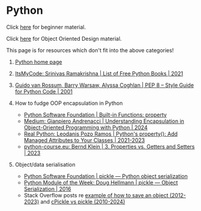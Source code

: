 # Python

Click [here](../coding/beginner-programming-courses.md) for beginner material.

Click [here](../coding/object-oriented-design.md) for Object Oriented Design material.


This page is for resources which don't fit into the above categories!

1. [Python home page](https://www.python.org/)

1. [ItsMyCode: Srinivas Ramakrishna | List of Free Python Books | 2021](https://itsmycode.com/list-of-free-python-books/)

1. [Guido van Rossum, Barry Warsaw, Alyssa Coghlan | PEP 8 – Style Guide for Python Code | 2001](https://peps.python.org/pep-0008/)

1. How to fudge OOP encapsulation in Python
   - [Python Software Foundation | Built-in Functions: property](https://docs.python.org/3/library/functions.html#property)
   - [Medium: Gianpiero Andrenacci | Understanding Encapsulation in Object-Oriented Programming with Python | 2024](https://medium.com/data-bistrot/understanding-encapsulation-in-object-oriented-programming-with-python-b7a65c994902)
   - [Real Python: Leodanis Pozo Ramos | Python's property(): Add Managed Attributes to Your Classes | 2021-2023](https://realpython.com/python-property/)
   - [python-course.eu: Bernd Klein | 3. Properties vs. Getters and Setters | 2023](https://python-course.eu/oop/properties-vs-getters-and-setters.php)

1. Object/data serialisation
   - [Python Software Foundation | pickle — Python object serialization](https://docs.python.org/3/library/pickle.html#module-pickle)
   - [Python Module of the Week: Doug Hellmann | pickle — Object Serialization | 2016](https://pymotw.com/3/pickle/index.html)
   - Stack Overflow posts re
     [example of how to save an object (2012-2023)](https://stackoverflow.com/questions/11218477/how-can-i-use-pickle-to-save-a-dict-or-any-other-python-object/33245595)
     and 
     [cPickle vs pickle (2010-2024)](https://stackoverflow.com/questions/4529815/saving-an-object-data-persistence)

